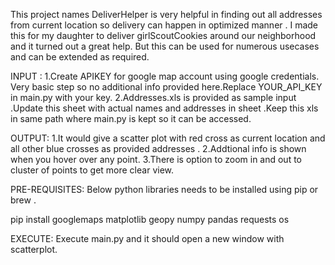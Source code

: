 This project names DeliverHelper is very helpful in finding out all addresses from current location so delivery can happen in optimized manner .
I made this for my daughter to deliver girlScoutCookies around our neighborhood and it turned out a great help.
But this can be used for numerous usecases and can be extended as required.

INPUT : 
1.Create APIKEY for google map account using google credentials. Very basic step so no additional info provided here.Replace YOUR_API_KEY in main.py with your key.
2.Addresses.xls is provided as sample input .Update this sheet with actual names and addresses in sheet .Keep this xls in same path where main.py is kept so it can be accessed.

OUTPUT:
1.It would give a scatter plot with red cross as current location and all other blue crosses as provided addresses .
2.Addtional info is shown when you hover over any point.
3.There is option to zoom in and out to cluster of points to get more clear view.

PRE-REQUISITES: 
Below python libraries needs to be installed using pip or brew .

pip install googlemaps matplotlib geopy numpy pandas requests os

EXECUTE:
Execute main.py and it should open a new window with scatterplot.
